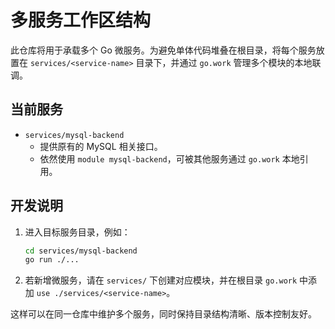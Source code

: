 # 多服务工作区结构

此仓库将用于承载多个 Go 微服务。为避免单体代码堆叠在根目录，将每个服务放置在 `services/<service-name>` 目录下，并通过 `go.work` 管理多个模块的本地联调。

## 当前服务

- `services/mysql-backend`
  - 提供原有的 MySQL 相关接口。
  - 依然使用 `module mysql-backend`，可被其他服务通过 `go.work` 本地引用。

## 开发说明

1. 进入目标服务目录，例如：
   ```bash
   cd services/mysql-backend
   go run ./...
   ```
2. 若新增微服务，请在 `services/` 下创建对应模块，并在根目录 `go.work` 中添加 `use ./services/<service-name>`。

这样可以在同一仓库中维护多个服务，同时保持目录结构清晰、版本控制友好。
